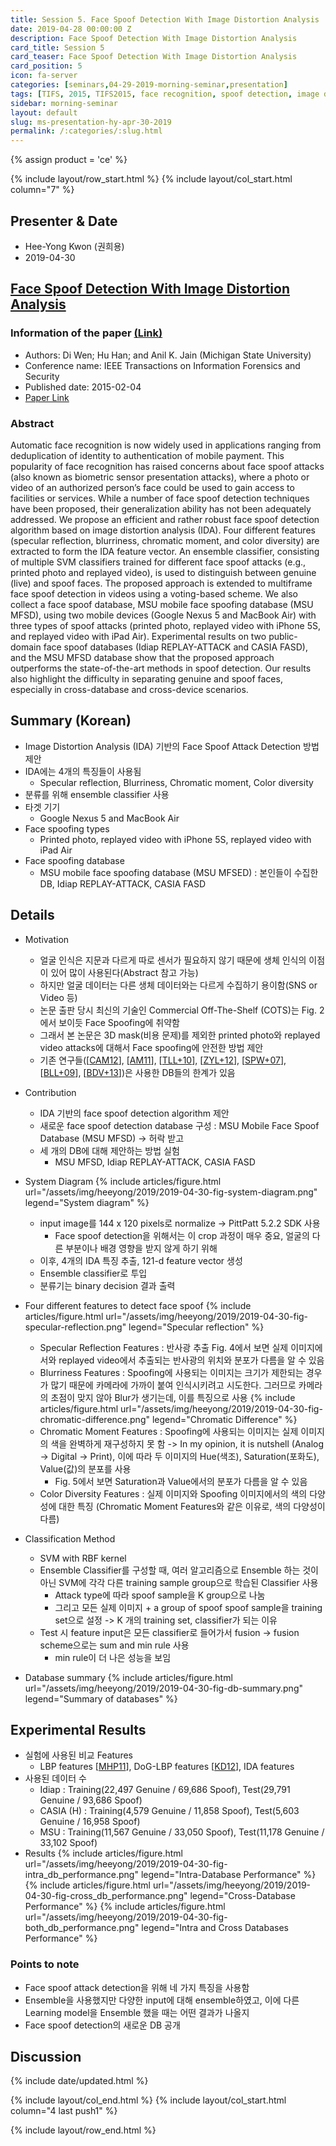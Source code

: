 ```yaml
---
title: Session 5. Face Spoof Detection With Image Distortion Analysis
date: 2019-04-28 00:00:00 Z
description: Face Spoof Detection With Image Distortion Analysis
card_title: Session 5
card_teaser: Face Spoof Detection With Image Distortion Analysis
card_position: 5
icon: fa-server
categories: [seminars,04-29-2019-morning-seminar,presentation]
tags: [TIFS, 2015, TIFS2015, face recognition, spoof detection, image distortion analysis, ensemble classifier, cross-database, cross-device]
sidebar: morning-seminar
layout: default
slug: ms-presentation-hy-apr-30-2019
permalink: /:categories/:slug.html
---
```


{% assign product = 'ce' %}

{% include layout/row_start.html %}
{% include layout/col_start.html column="7" %}

## Presenter & Date
+ Hee-Yong Kwon (권희용)
+ 2019-04-30

## [Face Spoof Detection With Image Distortion Analysis](https://inhaucs.github.io/seminars/04-29-2019-morning-seminar/presentation/ms-presentation-hy-apr-30-2019.html)

### Information of the paper [(Link)](https://ieeexplore.ieee.org/document/7031384)
+ Authors: Di Wen; Hu Han; and Anil K. Jain (Michigan State University)
+ Conference name: IEEE Transactions on Information Forensics and Security
+ Published date: 2015-02-04
+ [Paper Link](https://ieeexplore.ieee.org/stamp/stamp.jsp?tp=&arnumber=7031384)


### Abstract
Automatic face recognition is now widely used in applications ranging from deduplication of identity to authentication of mobile payment. This popularity of face recognition has raised concerns about face spoof attacks (also known as biometric sensor presentation attacks), where a photo or video of an authorized person’s face could be used to gain access to facilities or services. While a number of face spoof detection techniques have been proposed, their generalization ability has not been adequately addressed. We propose an efficient and rather robust face spoof detection algorithm based on image distortion analysis (IDA). Four different features (specular reflection, blurriness, chromatic moment, and color diversity) are extracted to form the IDA feature vector. An ensemble classifier, consisting of multiple SVM classifiers trained for different face spoof attacks (e.g., printed photo and replayed video), is used to distinguish between genuine (live) and spoof faces. The proposed approach is extended to multiframe face spoof detection in videos using a voting-based scheme. We also collect a face spoof database, MSU mobile face spoofing database (MSU MFSD), using two mobile devices (Google Nexus 5 and MacBook Air) with three types of spoof attacks (printed photo, replayed video with iPhone 5S, and replayed video with iPad Air). Experimental results on two public-domain face spoof databases (Idiap REPLAY-ATTACK and CASIA FASD), and the MSU MFSD database show that the proposed approach outperforms the state-of-the-art methods in spoof detection. Our results also highlight the difficulty in separating genuine and spoof faces, especially in cross-database and cross-device scenarios.


## Summary (Korean)
+ Image Distortion Analysis (IDA) 기반의 Face Spoof Attack Detection 방법 제안
+ IDA에는 4개의 특징들이 사용됨
  + Specular reflection, Blurriness, Chromatic moment, Color diversity
+ 분류를 위해 ensemble classifier 사용
+ 타겟 기기
  + Google Nexus 5 and MacBook Air
+ Face spoofing types
  + Printed photo, replayed video with iPhone 5S, replayed video with iPad Air
+ Face spoofing database
  + MSU mobile face spoofing database (MSU MFSED) : 본인들이 수집한 DB, Idiap REPLAY-ATTACK, CASIA FASD


## Details
+ Motivation
  + 얼굴 인식은 지문과 다르게 따로 센서가 필요하지 않기 때문에 생체 인식의 이점이 있어 많이 사용된다(Abstract 참고 가능)
  + 하지만 얼굴 데이터는 다른 생체 데이터와는 다르게 수집하기 용이함(SNS or Video 등)
  + 논문 출판 당시 최신의 기술인 Commercial Off-The-Shelf (COTS)는 Fig. 2에서 보이듯 Face Spoofing에 취약함
  + 그래서 본 논문은 3D mask(비용 문제)를 제외한 printed photo와 replayed video attacks에 대해서 Face spoofing에 안전한 방법 제안
  + 기존 연구들([[CAM12]], [[AM11]], [[TLL+10]], [[ZYL+12]], [[SPW+07]], [[BLL+09]], [[BDV+13]])은 사용한 DB들의 한계가 있음
+ Contribution
  + IDA 기반의 face spoof detection algorithm 제안
  + 새로운 face spoof detection database 구성 : MSU Mobile Face Spoof Database (MSU MFSD) -> 허락 받고 
  + 세 개의 DB에 대해 제안하는 방법 실험
    + MSU MFSD, Idiap REPLAY-ATTACK, CASIA FASD


+ System Diagram
{% include articles/figure.html url="/assets/img/heeyong/2019/2019-04-30-fig-system-diagram.png" legend="System diagram" %}
  + input image를 144 x 120 pixels로 normalize -> PittPatt 5.2.2 SDK 사용
    + Face spoof detection을 위해서는 이 crop 과정이 매우 중요, 얼굴의 다른 부분이나 배경 영향을 받지 않게 하기 위해
  + 이후, 4개의 IDA 특징 추출, 121-d feature vector 생성
  + Ensemble classifier로 투입
  + 분류기는 binary decision 결과 출력

+ Four different features to detect face spoof
{% include articles/figure.html url="/assets/img/heeyong/2019/2019-04-30-fig-specular-reflection.png" legend="Specular reflection" %}
  + Specular Reflection Features : 반사광 추출 Fig. 4에서 보면 실제 이미지에서와 replayed video에서 추출되는 반사광의 위치와 분포가 다름을 알 수 있음
  + Blurriness Features : Spoofing에 사용되는 이미지는 크기가 제한되는 경우가 많기 때문에 카메라에 가까이 붙여 인식시키려고 시도한다. 그러므로 카메라의 초점이 맞지 않아 Blur가 생기는데, 이를 특징으로 사용
  {% include articles/figure.html url="/assets/img/heeyong/2019/2019-04-30-fig-chromatic-difference.png" legend="Chromatic Difference" %}
  + Chromatic Moment Features : Spoofing에 사용되는 이미지는 실제 이미지의 색을 완벽하게 재구성하지 못 함 -> In my opinion, it is nutshell (Analog -> Digital -> Print), 이에 따라 두 이미지의 Hue(색조), Saturation(포화도), Value(값)의 분포를 사용
    + Fig. 5에서 보면 Saturation과 Value에서의 분포가 다름을 알 수 있음
  + Color Diversity Features : 실제 이미지와 Spoofing 이미지에서의 색의 다양성에 대한 특징 (Chromatic Moment Features와 같은 이유로, 색의 다양성이 다름)
  
+ Classification Method
  + SVM with RBF kernel
  + Ensemble Classifier를 구성할 때, 여러 알고리즘으로 Ensemble 하는 것이 아닌 SVM에 각각 다른 training sample group으로 학습된 Classifier 사용
    + Attack type에 따라 spoof sample을 K group으로 나눔
    + 그리고 모든 실제 이미지 + a group of spoof spoof sample을 training set으로 설정 -> K 개의 training set, classifier가 되는 이유
  + Test 시 feature input은 모든 classifier로 들어가서 fusion -> fusion scheme으로는 sum and min rule 사용
    + min rule이 더 나은 성능을 보임
+ Database summary
{% include articles/figure.html url="/assets/img/heeyong/2019/2019-04-30-fig-db-summary.png" legend="Summary of databases" %}

## Experimental Results
+ 실험에 사용된 비교 Features
  + LBP features [[MHP11]], DoG-LBP features [[KD12]], IDA features
+ 사용된 데이터 수
  + Idiap : Training(22,497 Genuine / 69,686 Spoof), Test(29,791 Genuine / 93,686 Spoof)
  + CASIA (H) : Training(4,579 Genuine / 11,858 Spoof), Test(5,603 Genuine / 16,958 Spoof)
  + MSU : Training(11,567 Genuine / 33,050 Spoof), Test(11,178 Genuine / 33,102 Spoof)
+ Results
{% include articles/figure.html url="/assets/img/heeyong/2019/2019-04-30-fig-intra_db_performance.png" legend="Intra-Database Performance" %}
{% include articles/figure.html url="/assets/img/heeyong/2019/2019-04-30-fig-cross_db_performance.png" legend="Cross-Database Performance" %}
{% include articles/figure.html url="/assets/img/heeyong/2019/2019-04-30-fig-both_db_performance.png" legend="Intra and Cross Databases Performance" %}


### Points to note
+ Face spoof attack detection을 위해 네 가지 특징을 사용함
+ Ensemble을 사용했지만 다양한 input에 대해 ensemble하였고, 이에 다른 Learning model을 Ensemble 했을 때는 어떤 결과가 나올지
+ Face spoof detection의 새로운 DB 공개



## Discussion

[CAM12]: <https://ieeexplore.ieee.org/stamp/stamp.jsp?tp=&arnumber=6313548> "I. Chingovska, A. Anjos, and S. Marcel, “On the effectiveness of local binary patterns in face anti-spoofing,” in Proc. IEEE BIOSIG, Sep. 2012, pp. 1–7."
[AM11]: <https://ieeexplore.ieee.org/stamp/stamp.jsp?tp=&arnumber=6117503> "A. Anjos and S. Marcel, “Counter-measures to photo attacks in face recognition: A public database and a baseline,” in Proc. IJCB, Oct. 2011, pp. 1–7."
[TLL+10]: <http://parnec.nuaa.edu.cn/xtan/paper/eccv10r1.pdf> "X. Tan, Y. Li, J. Liu, and L. Jiang, “Face liveness detection from a single image with sparse low rank bilinear discriminative model,” in Proc. ECCV, Sep. 2010, pp. 504–517."
[ZYL+12]: <http://www.cbsr.ia.ac.cn/users/jjyan/ZHANG-ICB2012.pdf> "Z. Zhang, J. Yan, S. Liu, Z. Lei, D. Yi, and S. Z. Li, “A face antispoofing database with diverse attacks,” in Proc. ICB, Mar./Apr. 2012, pp. 26–31."
[SPW+07]: <https://arxiv.org/pdf/1801.01949.pdf> "L. Sun, G. Pan, Z. Wu, and S. Lao, “Blinking-based live face detection using conditional random fields,” in Proc. AIB, 2007, pp. 252–260."
[BLL+09]: <https://arxiv.org/pdf/1804.06702.pdf> "W. Bao, H. Li, N. Li, and W. Jiang, “A liveness detection method for face recognition based on optical flow field,” in Proc. IASP, Apr. 2009, pp. 233–236."
[BDV+13]: <http://iab-rubric.org/papers/PID2777141.pdf> "S. Bharadwaj, T. I. Dhamecha, M. Vatsa, and R. Singh, “Computationally efficient face spoofing detection with motion magnification,” in Proc. IEEE Conf. Comput. Vis. Pattern Recognit. Workshops (CVPRW), Jun. 2013, pp. 105–110."
[MHP11]: <https://ieeexplore.ieee.org/stamp/stamp.jsp?tp=&arnumber=6117510> "J. Määtta, A. Hadid, and M. Pietikäinen, “Face spoofing detection from single images using micro-texture analysis,” in Proc. IJCB, Oct. 2011, pp. 1–7."
[KD12]: <http://www.eurecom.fr/en/publication/3646/download/mm-publi-3646.pdf> "N. Kose and J. Dugelay, “Classification of captured and recaptured images to detect photograph spoofing,” in Proc. ICIEV, May 2012, pp. 1027–1032."


{% include date/updated.html %}

{% include layout/col_end.html %}
{% include layout/col_start.html column="4 last push1" %}

{% include layout/row_end.html %}
